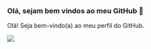 ### Olá, sejam bem vindos ao meu GitHub 👋

Olá! Seja bem-vindo(a) ao meu perfil do GitHub.


![](https://github-readme-stats.vercel.app/api?username=jrdiiaas)
<!--
**jrdiiaas/jrdiiaas** is a ✨ _special_ ✨ repository because its `README.md` (this file) appears on your GitHub profile.

Here are some ideas to get you started:
- Hi there 👋
- 🔭 I’m currently working on ...
- 🌱 I’m currently learning ...
- 👯 I’m looking to collaborate on ...
- 🤔 I’m looking for help with ...
- 💬 Ask me about ...
- 📫 How to reach me: ...
- 😄 Pronouns: ...
- ⚡ Fun fact: ...
-->
